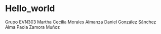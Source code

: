 # Hello_world
Grupo EVN303
Martha Cecilia Morales Almanza
Daniel González Sánchez
Alma Paola Zamora Muñoz
